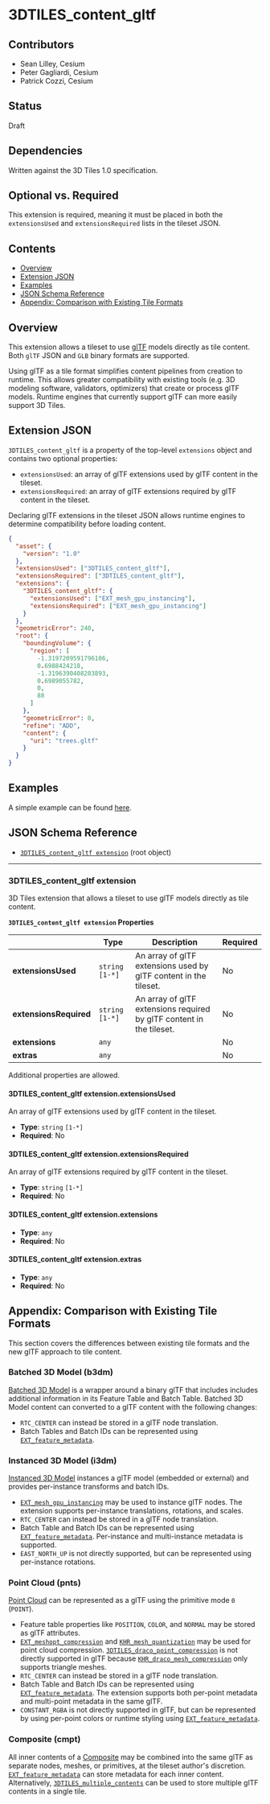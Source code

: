 <!-- omit in toc -->
# 3DTILES_content_gltf

<!-- omit in toc -->
## Contributors

* Sean Lilley, Cesium
* Peter Gagliardi, Cesium
* Patrick Cozzi, Cesium

<!-- omit in toc -->
## Status

Draft

<!-- omit in toc -->
## Dependencies

Written against the 3D Tiles 1.0 specification.

<!-- omit in toc -->
## Optional vs. Required

This extension is required, meaning it must be placed in both the `extensionsUsed` and `extensionsRequired` lists in the tileset JSON.

<!-- omit in toc -->
## Contents

- [Overview](#overview)
- [Extension JSON](#extension-json)
- [Examples](#examples)
- [JSON Schema Reference](#json-schema-reference)
- [Appendix: Comparison with Existing Tile Formats](#appendix-comparison-with-existing-tile-formats)

## Overview

This extension allows a tileset to use [glTF](https://github.com/KhronosGroup/glTF/tree/master/specification/2.0) models directly as tile content. Both `glTF` JSON and `GLB` binary formats are supported.

Using glTF as a tile format simplifies content pipelines from creation to runtime. This allows greater compatibility with existing tools (e.g. 3D modeling software, validators, optimizers) that create or process glTF models. Runtime engines that currently support glTF can more easily support 3D Tiles.

## Extension JSON

`3DTILES_content_gltf` is a property of the top-level `extensions` object and contains two optional properties:

* `extensionsUsed`: an array of glTF extensions used by glTF content in the tileset.
* `extensionsRequired`: an array of glTF extensions required by glTF content in the tileset.

Declaring glTF extensions in the tileset JSON allows runtime engines to determine compatibility before loading content.

```json
{
  "asset": {
    "version": "1.0"
  },
  "extensionsUsed": ["3DTILES_content_gltf"],
  "extensionsRequired": ["3DTILES_content_gltf"],
  "extensions": {
    "3DTILES_content_gltf": {
      "extensionsUsed": ["EXT_mesh_gpu_instancing"],
      "extensionsRequired": ["EXT_mesh_gpu_instancing"]
    }
  },
  "geometricError": 240,
  "root": {
    "boundingVolume": {
      "region": [
        -1.3197209591796106,
        0.6988424218,
        -1.3196390408203893,
        0.6989055782,
        0,
        88
      ]
    },
    "geometricError": 0,
    "refine": "ADD",
    "content": {
      "uri": "trees.gltf"
    }
  }
}
```

## Examples

A simple example can be found [here](examples/tileset).

## JSON Schema Reference

<!-- omit in toc -->
* [`3DTILES_content_gltf extension`](#reference-3dtiles_content_gltf-extension) (root object)


---------------------------------------
<a name="reference-3dtiles_content_gltf-extension"></a>
<!-- omit in toc -->
### 3DTILES_content_gltf extension

3D Tiles extension that allows a tileset to use glTF models directly as tile content.

**`3DTILES_content_gltf extension` Properties**

|   |Type|Description|Required|
|---|---|---|---|
|**extensionsUsed**|`string` `[1-*]`|An array of glTF extensions used by glTF content in the tileset.|No|
|**extensionsRequired**|`string` `[1-*]`|An array of glTF extensions required by glTF content in the tileset.|No|
|**extensions**|`any`||No|
|**extras**|`any`||No|

Additional properties are allowed.

<!-- omit in toc -->
#### 3DTILES_content_gltf extension.extensionsUsed

An array of glTF extensions used by glTF content in the tileset.

* **Type**: `string` `[1-*]`
* **Required**: No

<!-- omit in toc -->
#### 3DTILES_content_gltf extension.extensionsRequired

An array of glTF extensions required by glTF content in the tileset.

* **Type**: `string` `[1-*]`
* **Required**: No

<!-- omit in toc -->
#### 3DTILES_content_gltf extension.extensions

* **Type**: `any`
* **Required**: No

<!-- omit in toc -->
#### 3DTILES_content_gltf extension.extras

* **Type**: `any`
* **Required**: No


## Appendix: Comparison with Existing Tile Formats

This section covers the differences between existing tile formats and the new glTF approach to tile content.

<!-- omit in toc -->
### Batched 3D Model (b3dm)

[Batched 3D Model](../../specification/TileFormats/Batched3DModel) is a wrapper around a binary glTF that includes includes additional information in its Feature Table and Batch Table. Batched 3D Model content can converted to a glTF content with the following changes: 

* `RTC_CENTER` can instead be stored in a glTF node translation.
* Batch Tables and Batch IDs can be represented using [`EXT_feature_metadata`](https://github.com/CesiumGS/glTF/tree/3d-tiles-next/extensions/2.0/Vendor/EXT_feature_metadata).

<!-- omit in toc -->
### Instanced 3D Model (i3dm)

[Instanced 3D Model](../../specification/TileFormats/Instanced3DModel) instances a glTF model (embedded or external) and provides per-instance transforms and batch IDs.

* [`EXT_mesh_gpu_instancing`](https://github.com/KhronosGroup/glTF/tree/master/extensions/2.0/Vendor/EXT_mesh_gpu_instancing) may be used to instance glTF nodes. The extension supports per-instance translations, rotations, and scales. 
* `RTC_CENTER` can instead be stored in a glTF node translation.
* Batch Table and Batch IDs can be represented using [`EXT_feature_metadata`](https://github.com/CesiumGS/glTF/blob/3d-tiles-next/extensions/2.0/Vendor/EXT_feature_metadata). Per-instance and multi-instance metadata is supported.
* `EAST_NORTH_UP` is not directly supported, but can be represented using per-instance rotations.

<!-- omit in toc -->
### Point Cloud (pnts)

[Point Cloud](../../specification/TileFormats/PointCloud) can be represented as a glTF using the primitive mode `0` (`POINT`).

* Feature table properties like `POSITION`, `COLOR`, and `NORMAL` may be stored as glTF attributes.
* [`EXT_meshopt_compression`](https://github.com/KhronosGroup/glTF/tree/master/extensions/2.0/Vendor/EXT_meshopt_compression) and [`KHR_mesh_quantization`](https://github.com/KhronosGroup/glTF/tree/master/extensions/2.0/Khronos/KHR_mesh_quantization) may be used for point cloud compression. [`3DTILES_draco_point_compression`](../3DTILES_draco_point_compression) is not directly supported in glTF because [`KHR_draco_mesh_compression`](https://github.com/KhronosGroup/glTF/tree/master/extensions/2.0/Khronos/KHR_draco_mesh_compression) only supports triangle meshes.
* `RTC_CENTER` can instead be stored in a glTF node translation.
* Batch Table and Batch IDs can be represented using [`EXT_feature_metadata`](https://github.com/CesiumGS/glTF/tree/3d-tiles-next/extensions/2.0/Vendor/EXT_feature_metadata). The extension supports both per-point metadata and multi-point metadata in the same glTF.
* `CONSTANT_RGBA` is not directly supported in glTF, but can be represented by using per-point colors or runtime styling using [`EXT_feature_metadata`](https://github.com/CesiumGS/glTF/blob/3d-tiles-next/extensions/2.0/Vendor/EXT_feature_metadata).

<!-- omit in toc -->
### Composite (cmpt)

All inner contents of a [Composite](../../specification/TileFormats/Composite) may be combined into the same glTF as separate nodes, meshes, or primitives, at the tileset author's discretion. [`EXT_feature_metadata`](https://github.com/CesiumGS/glTF/tree/3d-tiles-next/extensions/2.0/Vendor/EXT_feature_metadata) can store metadata for each inner content. Alternatively, [`3DTILES_multiple_contents`](../3DTILES_multiple_contents) can be used to store multiple glTF contents in a single tile.